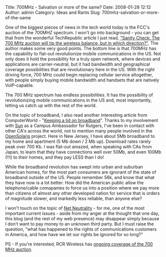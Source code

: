 Title: 700MHz - Salvation or more of the same?
Date: 2008-01-28 12:12
Author: admin
Category: Ideas and Rants
Slug: 700mhz-salvation-or-more-of-the-same

One of the biggest pieces of news in the tech world today is the FCC's
auction of the 700MHZ spectrum. I won't go into background - you can get
that from the wonderful TechRepublic article I just read, ["Sanity
Check: The 700 MHz auction will tip the wireless balance, but in which
direction?"][]. The author makes some very good points. The bottom line
is that 700MHz has the capability to flat-out revolutionize mobile
communications in the US. Not only does it hold the possibility for a
truly open network, where devices and applications are carrier-neutral,
but it had bandwidth and geographical coverage possibilities that are
revolutionary here in the US. With the right driving force, 700 MHz
could begin replacing cellular service altogether, with people simply
buying mobile bandwidth and handsets that are natively VoIP-capable.

The 700 MHz spectrum has endless possibilities. It has the possibility
of revolutionizing mobile communications in the US and, most
importantly, letting us catch up with the rest of the world.

On the topic of broadband, I also read another interesting article from
ComputerWorld - "[Keeping a lid on broadband][]". Thanks to my
involvement with [Sun][] as a Campus Ambassador for Rutgers, I've been
in contact with other CA's across the world, not to mention many people
involved in the [OpenSolaris][] project. Here in New Jersey, I have
about 5Mb broadband to my home and apartment (5 Mb down / 2 Mb up).
Download rates rarely peak over 700 Kb. I was flat-out amazed, when
speaking with CAs from Japan, to learn that they have connections well
over 50Mb, and even 100Mb (!!!) to their homes, and they pay LESS than I
do!

While the broadband revolution has swept into urban and suburban
American homes, for the most part consumers are ignorant of the state of
broadband outside of the US. People remember 56k, and know that what
they have now is a lot better. How did the American public allow the
telephone/cable comapanies to force us into a position where we pay more
than citizens of almost any other developed nation for service that is
orders of magnitude slower, and markedly less reliable, than anyone
else?

I won't touch on the topic of [Net Neutrality][] - for me, one of the
most important current issues - aside from my anger at the thought that
one day, this blog (and the rest of my web presence) may disappear
simply because I don't want to pay money to an unknown third party. But
I must raise the question, "what has happened to the rights of
communications customers in America, and how have we let our rights be
ignored for so long?"

PS - If you're interested, RCR Wireless has [ongoing coverage of the 700
MHz auction][].

  ["Sanity Check: The 700 MHz auction will tip the wireless balance, but
  in which direction?"]: http://blogs.techrepublic.com.com/hiner/?p=592
  [Keeping a lid on broadband]: http://www.computerworld.com/action/article.do?command=viewArticleBasic&articleId=310785&source=rss_news50
  [Sun]: http://www.sun.com/
  [OpenSolaris]: http://opensolaris.org/os/
  [Net Neutrality]: http://www.savetheinternet.com/
  [ongoing coverage of the 700 MHz auction]: http://www.rcrnews.com/apps/pbcs.dll/section?category=700MHzmain
